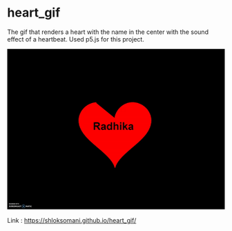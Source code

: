 # heart_gif

The gif that renders a heart with the name in the center with the sound effect of a heartbeat. Used p5.js for this project. 

![](gif.gif)

Link : https://shloksomani.github.io/heart_gif/
